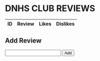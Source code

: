 <html>
    <head>
        <style>
            .role {
                color: red;
            }
        </style>
    </head>
    <body>
        <h1 class="text-center m-5 text-success">DNHS CLUB REVIEWS</h1>
        <div class="table-responsive mx-5">
            <table class="table table-hover table-bordered border-secondary mb-5">
                <thead>
                    <tr>
                        <th scope="col">ID</th>
                        <th scope="col">Review</th>
                        <th scope="col">Likes</th>
                        <th scope="col">Dislikes</th>
                    </tr>
                </thead>
                <tbody class="table-group-divider" id="reviews">
                </tbody>
            </table>
        </div>
        <div>
        <h2 class="text-center m-5 text-success">Add Review</h2>
        <input type="text" id="review" name="review" size="20" required>
        <button class="btn text-nowrap my-3 mx-5" background-color=green type="submit" onclick="add_review()">Add</button>
        </div>
        <script type="text/javascript">
            // prepare fetch urls
            // const review_url = "http://localhost:8192/database/reviews";
            const review_url = "https://rebeccaaa.tk/database/reviews";
            const params = new URLSearchParams(window.location.search);
            let club_id = params.get("id");
            const get_url = review_url + "/" + club_id;
            const reviewContainer = document.getElementById("reviews");
            // prepare fetch GET options
            const options = {
                method: 'GET', // *GET, POST, PUT, DELETE, etc.
                // mode: 'cors', // no-cors, *cors, same-origin
                cache: 'default', // *default, no-cache, reload, force-cache, only-if-cached
                // credentials: 'same-origin', // include, same-origin, omit
                headers: {
                'Content-Type': 'application/json'
                // 'Content-Type': 'application/x-www-form-urlencoded',
                },
            };
            // fetch the API
            fetch(get_url, options)
                // response is a RESTful "promise" on any successful fetch
                .then(response => {
                // check for response errors
                if (response.status !== 200) {
                    error('GET API response failure: ' + response.status);
                    return;
                }
                // valid response will have JSON data
                response.json().then(data => {
                    for (const row of data) {
                        console.log(row);
                        // columns
                        const tr = document.createElement("tr");
                        const review_id = document.createElement("td");
                        const review = document.createElement("td");
                        const likes = document.createElement("td");
                        const dislikes = document.createElement("td");
                        // accessing JSON values
                        review_id.innerHTML = row.id;
                        review.innerHTML = row.text;
                        likes.innerHTML = row.likes;
                        dislikes.innerHTML = row.dislikes;
                        // add all columns to the row
                        tr.appendChild(review_id);
                        tr.appendChild(review);
                        tr.appendChild(likes);
                        tr.appendChild(dislikes);
                        // add row to table
                        reviewContainer.appendChild(tr);
                    }    
                })
            })
            // catch fetch errors (ie Nginx ACCESS to server blocked)
            .catch(err => {
                error(err + " " + get_url);
            });
            // Something went wrong with actions or responses
            function error(err) {
                // log as Error in console
                console.log(err);
                // append error to resultContainer
                const tr = document.createElement("tr");
                const td = document.createElement("td");
                td.innerHTML = err;
                tr.appendChild(td);
                reviewContainer.appendChild(tr);
            }
            const addreview_url = "https://rebeccaaa.tk/database/addreview/" + club_id;
            function add_review(){
                var review_text = document.getElementById("review").value;
                // store data in JavaScript object
                console.log(review_text);
                const options = {
                    method: 'POST',
                    mode: 'cors',
                    cache: 'no-cache',
                    credentials: 'include',
                    headers: {
                    'Content-Type': 'text/html; charset=utf-8'
                    },
                    body: review_text, // convert to JSON
                };
                fetch(addreview_url, options)
                .then(response => {
                    // check for response errors
                    if (response.status !== 201) {
                        error('POST API response failure: ' + response.status);
                        return;
                    }
                    // valid response
                    console.log(review_text);
                    // redirect on successful add review
                    window.location.href = window.location;
                }) 
                // catch fetch errors (ie Nginx ACCESS to server blocked)
                .catch(err => {
                    error(err + " " + url);
                });
            }    
        </script>
    </body>
</html>
